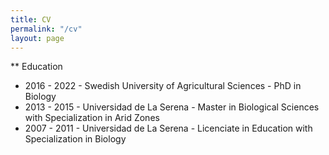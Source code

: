 ```yaml
---
title: CV
permalink: "/cv"
layout: page
---
```


** Education

* 2016 - 2022 - Swedish University of Agricultural Sciences - PhD in Biology
* 2013 - 2015 - Universidad de La Serena - Master in Biological Sciences with Specialization in Arid Zones
* 2007 - 2011 - Universidad de La Serena - Licenciate in Education with Specialization in Biology
